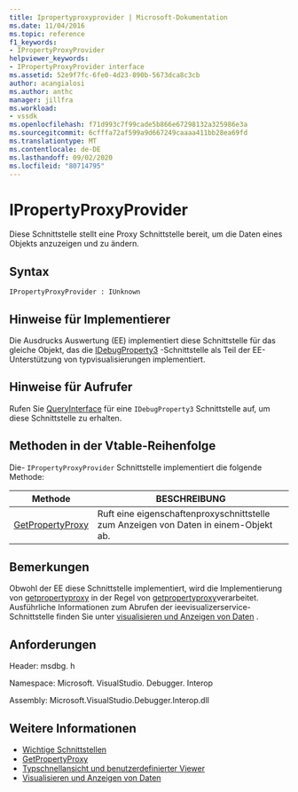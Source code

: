 ```yaml
---
title: Ipropertyproxyprovider | Microsoft-Dokumentation
ms.date: 11/04/2016
ms.topic: reference
f1_keywords:
- IPropertyProxyProvider
helpviewer_keywords:
- IPropertyProxyProvider interface
ms.assetid: 52e9f7fc-6fe0-4d23-890b-5673dca8c3cb
author: acangialosi
ms.author: anthc
manager: jillfra
ms.workload:
- vssdk
ms.openlocfilehash: f71d993c7f99cade5b866e67298132a325986e3a
ms.sourcegitcommit: 6cfffa72af599a9d667249caaaa411bb28ea69fd
ms.translationtype: MT
ms.contentlocale: de-DE
ms.lasthandoff: 09/02/2020
ms.locfileid: "80714795"
---
```

# <a name="ipropertyproxyprovider"></a>IPropertyProxyProvider
Diese Schnittstelle stellt eine Proxy Schnittstelle bereit, um die Daten eines Objekts anzuzeigen und zu ändern.

## <a name="syntax"></a>Syntax

```
IPropertyProxyProvider : IUnknown
```

## <a name="notes-for-implementers"></a>Hinweise für Implementierer
 Die Ausdrucks Auswertung (EE) implementiert diese Schnittstelle für das gleiche Objekt, das die [IDebugProperty3](../../../extensibility/debugger/reference/idebugproperty3.md) -Schnittstelle als Teil der EE-Unterstützung von typvisualisierungen implementiert.

## <a name="notes-for-callers"></a>Hinweise für Aufrufer
 Rufen Sie [QueryInterface](/cpp/atl/queryinterface) für eine `IDebugProperty3` Schnittstelle auf, um diese Schnittstelle zu erhalten.

## <a name="methods-in-vtable-order"></a>Methoden in der Vtable-Reihenfolge
 Die- `IPropertyProxyProvider` Schnittstelle implementiert die folgende Methode:

|Methode|BESCHREIBUNG|
|------------|-----------------|
|[GetPropertyProxy](../../../extensibility/debugger/reference/ipropertyproxyprovider-getpropertyproxy.md)|Ruft eine eigenschaftenproxyschnittstelle zum Anzeigen von Daten in einem-Objekt ab.|

## <a name="remarks"></a>Bemerkungen
 Obwohl der EE diese Schnittstelle implementiert, wird die Implementierung von [getpropertyproxy](../../../extensibility/debugger/reference/ipropertyproxyprovider-getpropertyproxy.md) in der Regel von [getpropertyproxy](../../../extensibility/debugger/reference/ieevisualizerservice-getpropertyproxy.md)verarbeitet. Ausführliche Informationen zum Abrufen der ieevisualizerservice-Schnittstelle finden Sie unter [visualisieren und Anzeigen von Daten](../../../extensibility/debugger/visualizing-and-viewing-data.md) .

## <a name="requirements"></a>Anforderungen
 Header: msdbg. h

 Namespace: Microsoft. VisualStudio. Debugger. Interop

 Assembly: Microsoft.VisualStudio.Debugger.Interop.dll

## <a name="see-also"></a>Weitere Informationen
- [Wichtige Schnittstellen](../../../extensibility/debugger/reference/core-interfaces.md)
- [GetPropertyProxy](../../../extensibility/debugger/reference/ieevisualizerservice-getpropertyproxy.md)
- [Typschnellansicht und benutzerdefinierter Viewer](../../../extensibility/debugger/type-visualizer-and-custom-viewer.md)
- [Visualisieren und Anzeigen von Daten](../../../extensibility/debugger/visualizing-and-viewing-data.md)
